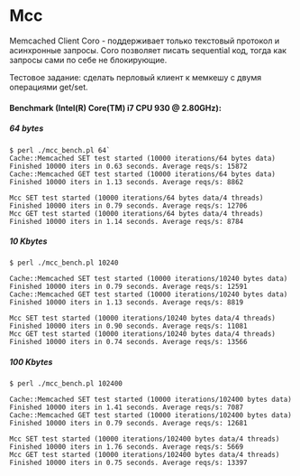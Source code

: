 Mcc
===

Memcached Client Coro - поддерживает только текстовый протокол и асинхронные запросы.
Coro позволяет писать sequential код, тогда как запросы сами по себе не блокирующие.


Тестовое задание: сделать перловый клиент к мемкешу с двумя операциями get/set.



#### Benchmark (Intel(R) Core(TM) i7 CPU 930 @ 2.80GHz):


##### 64 bytes

    $ perl ./mcc_bench.pl 64`
    Cache::Memcached SET test started (10000 iterations/64 bytes data)
    Finished 10000 iters in 0.63 seconds. Average reqs/s: 15872
    Cache::Memcached GET test started (10000 iterations/64 bytes data)
    Finished 10000 iters in 1.13 seconds. Average reqs/s: 8862

    Mcc SET test started (10000 iterations/64 bytes data/4 threads)
    Finished 10000 iters in 0.79 seconds. Average reqs/s: 12706
    Mcc GET test started (10000 iterations/64 bytes data/4 threads)
    Finished 10000 iters in 1.14 seconds. Average reqs/s: 8784


##### 10 Kbytes

    $ perl ./mcc_bench.pl 10240

    Cache::Memcached SET test started (10000 iterations/10240 bytes data)
    Finished 10000 iters in 0.79 seconds. Average reqs/s: 12591
    Cache::Memcached GET test started (10000 iterations/10240 bytes data)
    Finished 10000 iters in 1.13 seconds. Average reqs/s: 8819
    
    Mcc SET test started (10000 iterations/10240 bytes data/4 threads)
    Finished 10000 iters in 0.90 seconds. Average reqs/s: 11081
    Mcc GET test started (10000 iterations/10240 bytes data/4 threads)
    Finished 10000 iters in 0.74 seconds. Average reqs/s: 13566

##### 100 Kbytes

    $ perl ./mcc_bench.pl 102400

    Cache::Memcached SET test started (10000 iterations/102400 bytes data)
    Finished 10000 iters in 1.41 seconds. Average reqs/s: 7087
    Cache::Memcached GET test started (10000 iterations/102400 bytes data)
    Finished 10000 iters in 0.79 seconds. Average reqs/s: 12681

    Mcc SET test started (10000 iterations/102400 bytes data/4 threads)
    Finished 10000 iters in 1.76 seconds. Average reqs/s: 5669
    Mcc GET test started (10000 iterations/102400 bytes data/4 threads)
    Finished 10000 iters in 0.75 seconds. Average reqs/s: 13397
